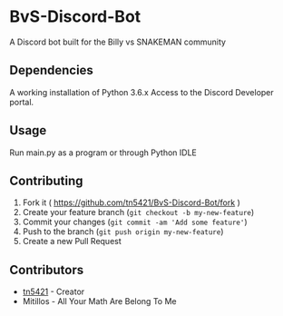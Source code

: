 # BvS-Discord-Bot

A Discord bot built for the Billy vs SNAKEMAN community

## Dependencies

A working installation of Python 3.6.x
Access to the Discord Developer portal.

## Usage

Run main.py as a program or through Python IDLE

## Contributing

1. Fork it ( https://github.com/tn5421/BvS-Discord-Bot/fork )
2. Create your feature branch (`git checkout -b my-new-feature`)
3. Commit your changes (`git commit -am 'Add some feature'`)
4. Push to the branch (`git push origin my-new-feature`)
5. Create a new Pull Request

## Contributors

- [tn5421](https://github.com/tn5421) - Creator
- Mitillos - All Your Math Are Belong To Me